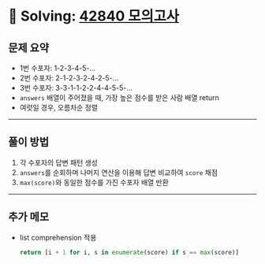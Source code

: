 # 📝 Solving: [42840 모의고사](https://school.programmers.co.kr/learn/courses/30/lessons/42840)

## 문제 요약

- 1번 수포자: 1-2-3-4-5-...
- 2번 수포자: 2-1-2-3-2-4-2-5-...
- 3번 수포자: 3-3-1-1-2-2-4-4-5-5-...
- `answers` 배열이 주어졌을 때, 가장 높은 점수를 받은 사람 배열 return
- 여럿일 경우, 오름차순 정렬

---

## 풀이 방법

1. 각 수포자의 답변 패턴 생성
2. `answers`를 순회하며 나머지 연산을 이용해 답변 비교하여 `score` 채점
3. `max(score)`와 동일한 점수를 가진 수포자 배열 반환

---

## 추가 메모

- list comprehension 적용
    ```Python
    return [i + 1 for i, s in enumerate(score) if s == max(score)]
    ```